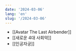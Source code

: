 ```yaml
---
date: '2024-03-06'
lang: 'en'
slug: '/2024-03-06'
---
```


- [[Avatar The Last Airbender]]
- [[새로운 4대 사회악]]
- [[인공자궁]]
